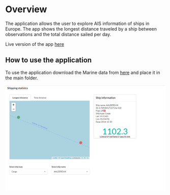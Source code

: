 # Overview

The application allows the user to explore AIS information of ships in Europe. The app shows the longest distance traveled by a ship between observations and the total distance sailed per day.

Live version of the app [here](https://jaimeleal.shinyapps.io/shipping/)

## How to use the application

To use the application download the Marine data from [here](https://drive.google.com/file/d/1IeaDpJNqfgUZzGdQmR6cz2H3EQ3_QfCV/view) and place it in the main folder.


![](screenshot.PNG)
